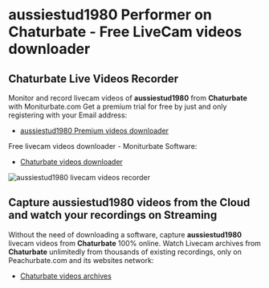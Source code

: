 # aussiestud1980 Performer on Chaturbate - Free LiveCam videos downloader

## Chaturbate Live Videos Recorder

Monitor and record livecam videos of **aussiestud1980** from **Chaturbate** with Moniturbate.com
Get a premium trial for free by just and only registering with your Email address:
* [aussiestud1980 Premium videos downloader](https://moniturbate.com/request-demo-licence-key.html)

Free livecam videos downloader - Moniturbate Software:
* [Chaturbate videos downloader](https://moniturbate.com/moniturbate-download-software.html)

![aussiestud1980 livecam videos recorder](https://peachurnet.com/templates/moniturbate-software.png)


## Capture aussiestud1980 videos from the Cloud and watch your recordings on Streaming

Without the need of downloading a software, capture **aussiestud1980** livecam videos from **Chaturbate** 100% online.
Watch Livecam archives from **Chaturbate** unlimitedly from thousands of existing recordings, only on Peachurbate.com and its websites network:
* [Chaturbate videos archives](https://peachurnet.com/)